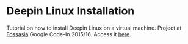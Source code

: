 # Deepin Linux Installation

Tutorial on how to install Deepin Linux on a virtual machine. Project at [Fossasia](https://fossasia.org) Google Code-In 2015/16. Access it [here](https://oanarosca.github.com/deepin).
